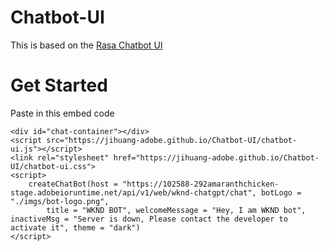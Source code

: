 # Chatbot-UI
This is based on the [Rasa Chatbot UI](https://elysian01.github.io/Rasa-Chatbot-UI/#get-started)

# Get Started
Paste in this embed code
```
<div id="chat-container"></div>
<script src="https://jihuang-adobe.github.io/Chatbot-UI/chatbot-ui.js"></script>
<link rel="stylesheet" href="https://jihuang-adobe.github.io/Chatbot-UI/chatbot-ui.css">
<script>
    createChatBot(host = "https://102588-292amaranthchicken-stage.adobeioruntime.net/api/v1/web/wknd-chatgpt/chat", botLogo = "./imgs/bot-logo.png",
        title = "WKND BOT", welcomeMessage = "Hey, I am WKND bot", inactiveMsg = "Server is down, Please contact the developer to activate it", theme = "dark")
</script>
```